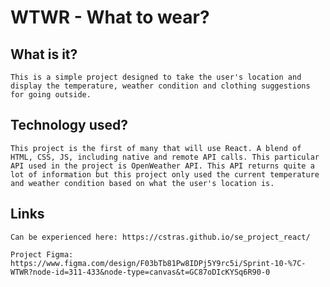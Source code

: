 # WTWR - What to wear?

## What is it?

    This is a simple project designed to take the user's location and display the temperature, weather condition and clothing suggestions for going outside.

## Technology used?

    This project is the first of many that will use React. A blend of HTML, CSS, JS, including native and remote API calls. This particular API used in the project is OpenWeather API. This API returns quite a lot of information but this project only used the current temperature and weather condition based on what the user's location is.

## Links

    Can be experienced here: https://cstras.github.io/se_project_react/

    Project Figma: https://www.figma.com/design/F03bTb81Pw8IDPj5Y9rc5i/Sprint-10-%7C-WTWR?node-id=311-433&node-type=canvas&t=GC87oDIcKYSq6R90-0
